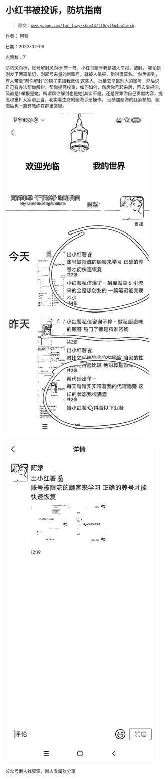 # 小红书被投诉，防坑指南

> 原文：[`www.yuque.com/for_lazy/xkrm14/tl0ryl5n4uo1iexb`](https://www.yuque.com/for_lazy/xkrm14/tl0ryl5n4uo1iexb)



作者： 阿黎



日期：2023-02-09



点赞数：7



防坑风向标，账号解封风向标 有一阵，小红书账号老是被人举报，被封， 哪怕是刚发了两篇笔记，刚起号来量的新账号，就被人举报，觉得很莫名。 然后直到，有人带着“帮你解封”的钩子来加我微信 这些人，批量去举报别人的账号，然后说自己有办法帮你解封，帮你提高权重，如何如何，然后你号起来后，再去举报你，简直是! 举报是她，所谓帮你解封也是她(其实不是，还是要靠你自己贡献内容，提高权重)! 大家别上当，老实看生财的航海手册操作。 没参加航海的赶紧参加，航海后也一直有教练在群里答疑。



![](img/23c180131d81bd244301c7f894a0a48b.png)  

![](img/b1ba33a1783aa5e159ad0fb8728a5fa1.png)  

公众号懒人找资源，懒人专属群分享

